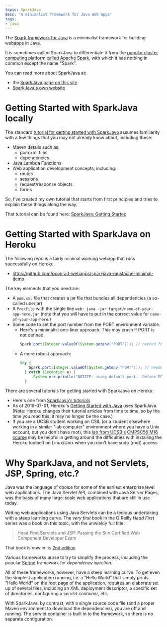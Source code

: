 ```yaml
---
topic: SparkJava
desc: "A minimalist framework for Java Web Apps"
tags:
- java
---
```


The [Spark framework for Java](/topics/spark-java.md) is a minimalist framework for building webapps in Java.

It is sometimes called SparkJava to differentiate it from the [popular cluster computing platform called Apache Spark](https://spark.apache.org/docs/1.1.0/index.html), with which it has nothing in common except the name "Spark".

You can read more about SparkJava at:

* the [SparkJava page on this site](/topics/spark-java/)
* [SparkJava's own website](http://sparkjava.com/)

# Getting Started with SparkJava locally

The standard [tutorial for getting started with SparkJava](http://sparkjava.com/documentation.html#getting-started) assumes familiarity with a few things that you may not already
know about, including these:

* Maven details such as:
   * pom.xml files
   * dependencies
* Java Lambda Functions
* Web application development concepts, including:
    * routes
    * sessions
    * request/response objects
    * forms

So, I've created my own tutorial that starts from first principles and tries to explain these things along the way.

That tutorial can be found here: [SparkJava: Getting Started](/topics/spark_java_getting_started/)

# Getting Started with SparkJava on Heroku

The following repo is a fairly minimal working webapp that runs successfully on Heroku.

* https://github.com/pconrad-webapps/sparkjava-mustache-minimal-demo

The key elements that you need are:
* A `pom.xml` file that creates a jar file that bundles all dependencies (a so-called uberjar)
* A `Procfile` with the single line `web: java -jar target/name-of-your-app-here.jar` (note that you will have to put in the correct value for `name-of-your-app-here`.)
* Some code to set the port number from the PORT environment variable.  
    * Here's a minimalist one-liner approach.  This may crash if PORT is not defined.
        ```java
        Spark.port(Integer.valueOf(System.getenv("PORT"))); // needed for Heroku
        ```
    * A more robust approach:
        ```java
        try {
	        Spark.port(Integer.valueOf(System.getenv("PORT"))); // needed for Heroku
	      } catch (Exception e) {
	          System.err.println("NOTICE: using default port.  Define PORT env variable to override");
	      }
        ```
 
There are several tutorials for getting started with SparkJava on Heroku:
* Here's one from [SparkJava's tutorials](https://sparktutorials.github.io/2015/08/24/spark-heroku.html)
* As of 2016-07-01, Heroku's [Getting Started with Java](https://devcenter.heroku.com/articles/getting-started-with-java#introduction) uses SparkJava.  (Note: Heroku changes their tutorial articles from time to time, so by the time you read this, it may no longer be the case.)
* If you are a UCSB student working on CSIL (or a student elsewhere working in a similar "lab computer" environment where you have a Unix account, but you don't have root), this [lab from UCSB's CMPSC56 M16 course](http://ucsb-cs56-m16.github.io/lab/lab03/) may be helpful in getting around the difficulties with installing the Heroku toolbelt on Linux/Unix when you don't have sudo (root) access.



# Why SparkJava, and not Servlets, JSP, Spring, etc.?

Java was the language of choice for some of the earliest enterprise level web applications.  The Java Servlet API, combined with Java Server Pages, was the basis of many large-scale web applications that are still in use today.

Writing web applications using Java Servlets can be a tedious undertaking with a steep learning curve.
The *very first* book in the O'Reilly *Head First* series was a book on this topic, with the unwieldy full title:

> Head First Servlets and JSP: Passing the Sun Certified Web Component Developer Exam

That book is now in its [2nd edition](http://shop.oreilly.com/product/9780596516680.do)

Various frameworks arose to try to simplify the process, including the popular [Spring](https://projects.spring.io/spring-framework/) framework
for *dependency injection*.

All of these frameworks, however, have a steep learning curve.  To get even the simplest application running, i.e. a "Hello World" that simply prints "Hello World" on the root page of the application, requires an elaborate set up of several files, including an XML deployment descriptor, a specific set of directories, configuring a *servlet container*, etc.

With SparkJava, by contrast, with a single source code file (and a proper Maven environment to download the dependencies), you are off and running.     The servlet container is built in to the framework, so there is no separate configuration.

